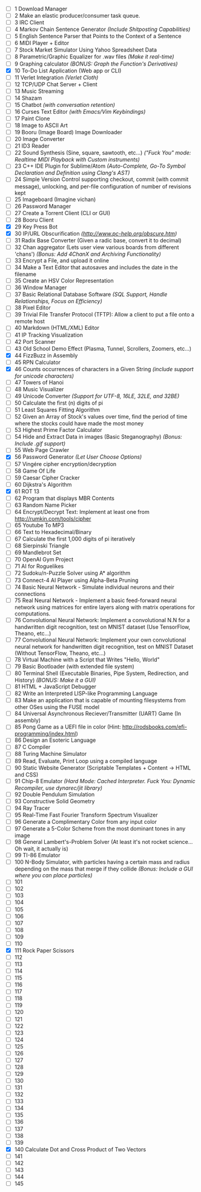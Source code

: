 - [ ] 1 Download Manager
- [ ] 2 Make an elastic producer/consumer task queue.
- [ ] 3 IRC Client
- [ ] 4 Markov Chain Sentence Generator *(Include Shitposting Capabilities)* 
- [ ] 5 English Sentence Parser that Points to the Context of a Sentence
- [ ] 6 MIDI Player + Editor 
- [ ] 7 Stock Market Simulator Using Yahoo Spreadsheet Data
- [ ] 8 Parametric/Graphic Equalizer for .wav files *(Make it real-time)* 
- [ ] 9 Graphing calculator *(BONUS: Graph the Function's Derivatives)* 
- [x] 10 To-Do List Application (Web app or CLI) 
- [ ] 11 Verlet Integration *(Verlet Cloth)*
- [ ] 12 TCP/UDP Chat Server + Client
- [ ] 13 Music Streaming
- [ ] 14 Shazam
- [ ] 15 Chatbot *(with conversation retention)*
- [ ] 16 Curses Text Editor *(with Emacs/Vim Keybindings)*
- [ ] 17 Paint Clone 
- [ ] 18 Image to ASCII Art 
- [ ] 19 Booru (Image Board) Image Downloader
- [ ] 20 Image Converter
- [ ] 21 ID3 Reader
- [ ] 22 Sound Synthesis (Sine, square, sawtooth, etc...) *("Fuck You" mode: Realtime MIDI Playback with Custom instruments)*
- [ ] 23 C++ IDE Plugin for Sublime/Atom *(Auto-Complete, Go-To Symbol Declaration and Definition using Clang's AST)* 
- [ ] 24 Simple Version Control supporting checkout, commit (with commit message), unlocking, and per-file configuration of number of revisions kept
- [ ] 25 Imageboard (Imagine vichan) 
- [ ] 26 Password Manager 
- [ ] 27 Create a Torrent Client (CLI or GUI) 
- [ ] 28 Booru Client 
- [x] 29 Key Press Bot
- [x] 30 IP/URL Obscurification *(http://www.pc-help.org/obscure.htm)* 
- [ ] 31 Radix Base Converter (Given a radic base, convert it to decimal)
- [ ] 32 Chan aggregator (Lets user view various boards from different 'chans') *(Bonus: Add 4ChanX and Archiving Functionality)* 
- [ ] 33 Encrypt a File, and upload it online 
- [ ] 34 Make a Text Editor that autosaves and includes the date in the filename 
- [ ] 35 Create an HSV Color Representation 
- [ ] 36 Window Manager 
- [ ] 37 Basic Relational Database Software *(SQL Support, Handle Relationships, Focus on Efficiency)* 
- [ ] 38 Pixel Editor 
- [ ] 39 Trivial File Transfer Protocol (TFTP): Allow a client to put a file onto a remote host 
- [ ] 40 Markdown (HTML/XML) Editor 
- [ ] 41 IP Tracking Visualization 
- [ ] 42 Port Scanner 
- [ ] 43 Old School Demo Effect (Plasma, Tunnel, Scrollers, Zoomers, etc...) 
- [x] 44 FizzBuzz in Assembly
- [ ] 45 RPN Calculator 
- [x] 46 Counts occurrences of characters in a Given String *(include support for unicode characters)* 
- [ ] 47 Towers of Hanoi
- [ ] 48 Music Visualizer
- [ ] 49 Unicode Converter *(Support for UTF-8, 16LE, 32LE, and 32BE)*
- [ ] 50 Calculate the first (n) digits of pi 
- [ ] 51 Least Squares Fitting Algorithm 
- [ ] 52 Given an Array of Stock's values over time, find the period of time where the stocks could have made the most money 
- [ ] 53 Highest Prime Factor Calculator 
- [ ] 54 Hide and Extract Data in images (Basic Steganography) *(Bonus: Include .gif support)* 
- [ ] 55 Web Page Crawler 
- [x] 56 Password Generator *(Let User Choose Options)* 
- [ ] 57 Vingére cipher encryption/decryption 
- [ ] 58 Game Of Life 
- [ ] 59 Caesar Cipher Cracker 
- [ ] 60 Dijkstra's Algorithm 
- [x] 61 ROT 13 
- [ ] 62 Program that displays MBR Contents 
- [ ] 63 Random Name Picker 
- [ ] 64 Encrypt/Decrypt Text: Implement at least one from http://rumkin.com/tools/cipher 
- [ ] 65 Youtube To MP3 
- [ ] 66 Text to Hexadecimal/Binary 
- [ ] 67 Calculate the first 1,000 digits of pi iteratively 
- [ ] 68 Sierpinski Triangle 
- [ ] 69 Mandlebrot Set
- [ ] 70 OpenAI Gym Project 
- [ ] 71 AI for Roguelikes 
- [ ] 72 Sudoku/n-Puzzle Solver using A* algorithm 
- [ ] 73 Connect-4 AI Player using Alpha-Beta Pruning 
- [ ] 74 Basic Neural Network - Simulate individual neurons and their connections 
- [ ] 75 Real Neural Network - Implement a basic feed-forward neural network using matrices for entire layers along with matrix operations for computations. 
- [ ] 76 Convolutional Neural Network: Implement a convolutional N.N for a handwritten digit recognition, test on MNIST dataset (Use TensorFlow, Theano, etc...) 
- [ ] 77 Convolutional Neural Network: Implement your own convolutional neural network for handwritten digit recognition, test on MNIST Dataset (Without TensorFlow, Theano, etc...) 
- [ ] 78 Virtual Machine with a Script that Writes "Hello, World" 
- [ ] 79 Basic Bootloader (with extended file system) 
- [ ] 80 Terminal Shell (Executable Binaries, Pipe System, Redirection, and History) *(BONUS: Make it a GUI)* 
- [ ] 81 HTML + JavaScript Debugger 
- [ ] 82 Write an Interpreted LISP-like Programming Language 
- [ ] 83 Make an application that is capable of mounting filesystems from other OSes using the FUSE model 
- [ ] 84 Universal Asynchronous Reciever/Transmitter (UART) Game (In assembly) 
- [ ] 85 Pong Game as a UEFI file in color (Hint: http://rodsbooks.com/efi-programming/index.html) 
- [ ] 86 Design an Esoteric Language 
- [ ] 87 C Compiler 
- [ ] 88 Turing Machine Simulator 
- [ ] 89 Read, Evaluate, Print Loop using a compiled language 
- [ ] 90 Static Website Generator (Scriptable Templates + Content → HTML and CSS)
- [ ] 91 Chip-8 Emulator *(Hard Mode: Cached Interpreter. Fuck You: Dynamic Recompiler, use dynarec/jit library)* 
- [ ] 92 Double Pendulum Simulation 
- [ ] 93 Constructive Solid Geometry 
- [ ] 94 Ray Tracer 
- [ ] 95 Real-Time Fast Fourier Transform Spectrum Visualizer 
- [ ] 96 Generate a Complimentary Color from any input color 
- [ ] 97 Generate a 5-Color Scheme from the most dominant tones in any image 
- [ ] 98 General Lambert's-Problem Solver (At least it's not rocket science... Oh wait, it actually is) 
- [ ] 99 TI-86 Emulator 
- [ ] 100 N-Body Simulator, with particles having a certain mass and radius depending on the mass that merge if they collide *(Bonus: Include a GUI where you can place particles)* 
- [ ] 101  
- [ ] 102  
- [ ] 103  
- [ ] 104  
- [ ] 105  
- [ ] 106  
- [ ] 107  
- [ ] 108  
- [ ] 109  
- [ ] 110  
- [x] 111 Rock Paper Scissors 
- [ ] 112  
- [ ] 113  
- [ ] 114  
- [ ] 115  
- [ ] 116  
- [ ] 117  
- [ ] 118  
- [ ] 119  
- [ ] 120  
- [ ] 121  
- [ ] 122  
- [ ] 123  
- [ ] 124  
- [ ] 125  
- [ ] 126  
- [ ] 127  
- [ ] 128  
- [ ] 129  
- [ ] 130  
- [ ] 131  
- [ ] 132  
- [ ] 133  
- [ ] 134  
- [ ] 135  
- [ ] 136  
- [ ] 137  
- [ ] 138  
- [ ] 139  
- [x] 140 Calculate Dot and Cross Product of Two Vectors
- [ ] 141  
- [ ] 142  
- [ ] 143  
- [ ] 144  
- [ ] 145  
